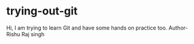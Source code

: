 # trying-out-git
Hi, I am trying to learn Git and have some hands on practice too.
Author- Rishu Raj singh
